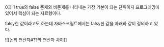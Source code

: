 0과 1
true와 false
존재와 비존재를 나타내는 가장 기본이 되는 단위이자 프로그래밍에 있어서 핵심이 되는 자료형이다.

falsy한 값이라고도 하는데 자바스크립트에서는 falsy한 값을 아래와 같이 정의하고 있다.

![[논리 연산자#??와 연산자 차이]]